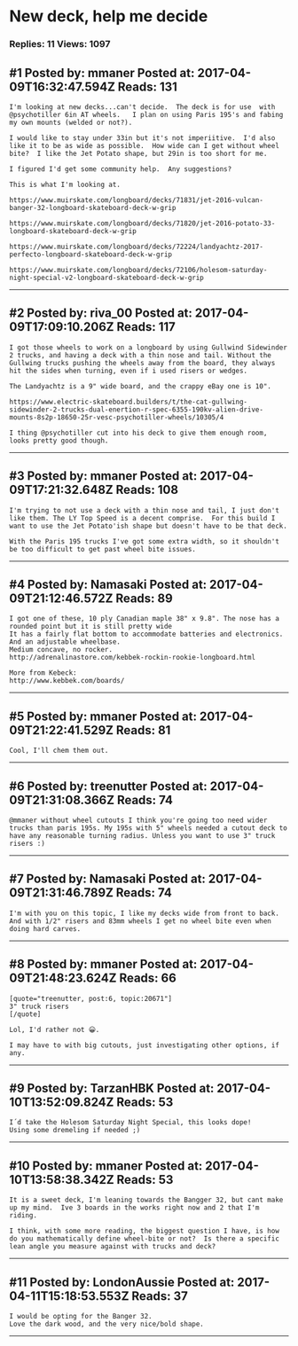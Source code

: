 # New deck, help me decide

### Replies: 11 Views: 1097

## \#1 Posted by: mmaner Posted at: 2017-04-09T16:32:47.594Z Reads: 131

```
I'm looking at new decks...can't decide.  The deck is for use  with @psychotiller 6in AT wheels.   I plan on using Paris 195's and fabing my own mounts (welded or not?).  

I would like to stay under 33in but it's​ not imperiitive.  I'd also like it to be as wide as possible.  How wide can I get without wheel bite?  I like the Jet Potato shape, but 29in is too short for me.  

I figured I'd get some community help.  Any suggestions?

This is what I'm looking at. 

https://www.muirskate.com/longboard/decks/71831/jet-2016-vulcan-banger-32-longboard-skateboard-deck-w-grip

https://www.muirskate.com/longboard/decks/71820/jet-2016-potato-33-longboard-skateboard-deck-w-grip

https://www.muirskate.com/longboard/decks/72224/landyachtz-2017-perfecto-longboard-skateboard-deck-w-grip

https://www.muirskate.com/longboard/decks/72106/holesom-saturday-night-special-v2-longboard-skateboard-deck-w-grip
```

---
## \#2 Posted by: riva_00 Posted at: 2017-04-09T17:09:10.206Z Reads: 117

```
I got those wheels to work on a longboard by using Gullwind Sidewinder 2 trucks, and having a deck with a thin nose and tail. Without the Gullwing trucks pushing the wheels away from the board, they always hit the sides when turning, even if i used risers or wedges.

The Landyachtz is a 9" wide board, and the crappy eBay one is 10".

https://www.electric-skateboard.builders/t/the-cat-gullwing-sidewinder-2-trucks-dual-enertion-r-spec-6355-190kv-alien-drive-mounts-8s2p-18650-25r-vesc-psychotiller-wheels/10305/4

I thing @psychotiller cut into his deck to give them enough room, looks pretty good though.
```

---
## \#3 Posted by: mmaner Posted at: 2017-04-09T17:21:32.648Z Reads: 108

```
I'm trying to not use a deck with a thin nose and tail, I just don't like them. The LY Top Speed is a decent comprise.  For this build I want to use the Jet Potato'ish shape but doesn't have to be that deck.  

With the Paris 195 trucks I've got some extra width, so it shouldn't be too difficult to get past wheel bite issues.
```

---
## \#4 Posted by: Namasaki Posted at: 2017-04-09T21:12:46.572Z Reads: 89

```
I got one of these, 10 ply Canadian maple 38" x 9.8". The nose has a rounded point but it is still pretty wide
It has a fairly flat bottom to accommodate batteries and electronics.  And an adjustable wheelbase.
Medium concave, no rocker. 
http://adrenalinastore.com/kebbek-rockin-rookie-longboard.html

More from Kebeck:
http://www.kebbek.com/boards/
```

---
## \#5 Posted by: mmaner Posted at: 2017-04-09T21:22:41.529Z Reads: 81

```
Cool, I'll chem them out.
```

---
## \#6 Posted by: treenutter Posted at: 2017-04-09T21:31:08.366Z Reads: 74

```
@mmaner without wheel cutouts I think you're going too need wider trucks than paris 195s. My 195s with 5" wheels needed a cutout deck to have any reasonable turning radius. Unless you want to use 3" truck risers :)
```

---
## \#7 Posted by: Namasaki Posted at: 2017-04-09T21:31:46.789Z Reads: 74

```
I'm with you on this topic, I like my decks wide from front to back.
And with 1/2" risers and 83mm wheels I get no wheel bite even when doing hard carves.
```

---
## \#8 Posted by: mmaner Posted at: 2017-04-09T21:48:23.624Z Reads: 66

```
[quote="treenutter, post:6, topic:20671"]
3" truck risers
[/quote]

Lol, I'd rather not 😀.

I may have to with big cutouts, just investigating other options, if any.
```

---
## \#9 Posted by: TarzanHBK Posted at: 2017-04-10T13:52:09.824Z Reads: 53

```
I´d take the Holesom Saturday Night Special, this looks dope!
Using some dremeling if needed ;)
```

---
## \#10 Posted by: mmaner Posted at: 2017-04-10T13:58:38.342Z Reads: 53

```
It is a sweet deck, I'm leaning towards the Bangger 32, but cant make up my mind.  Ive 3 boards in the works right now and 2 that I'm riding.

I think, with some more reading, the biggest question I have, is how do you mathematically define wheel-bite or not?  Is there a specific lean angle you measure against with trucks and deck?
```

---
## \#11 Posted by: LondonAussie Posted at: 2017-04-11T15:18:53.553Z Reads: 37

```
I would be opting for the Banger 32. 
Love the dark wood, and the very nice/bold shape.
```

---
